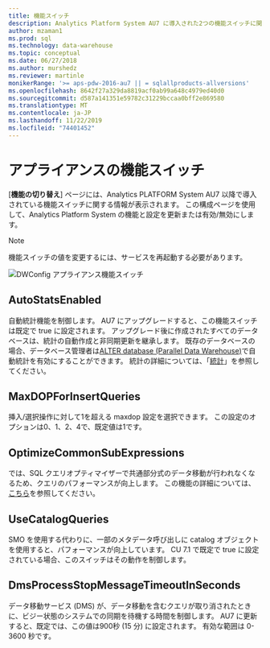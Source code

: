 ```yaml
---
title: 機能スイッチ
description: Analytics Platform System AU7 に導入された2つの機能スイッチに関する情報を表示します。
author: mzaman1
ms.prod: sql
ms.technology: data-warehouse
ms.topic: conceptual
ms.date: 06/27/2018
ms.author: murshedz
ms.reviewer: martinle
monikerRange: '>= aps-pdw-2016-au7 || = sqlallproducts-allversions'
ms.openlocfilehash: 8642f27a329da8819acf0ab99a648c4979ed40d0
ms.sourcegitcommit: d587a141351e59782c31229bccaa0bff2e869580
ms.translationtype: MT
ms.contentlocale: ja-JP
ms.lasthandoff: 11/22/2019
ms.locfileid: "74401452"
---
```

# <a name="appliance-feature-switches"></a>アプライアンスの機能スイッチ

[**機能の切り替え**] ページには、Analytics PLATFORM System AU7 以降で導入されている機能スイッチに関する情報が表示されます。 この構成ページを使用して、Analytics Platform System の機能と設定を更新または有効/無効にします。

> [!NOTE]
> 機能スイッチの値を変更するには、サービスを再起動する必要があります。

![DWConfig アプライアンス機能スイッチ](media/feature-switch/SQL_Server_PDW_DWConfig_feature_switch.png "DWConfig アプライアンス機能スイッチ")

## <a name="autostatsenabled"></a>AutoStatsEnabled

自動統計機能を制御します。 AU7 にアップグレードすると、この機能スイッチは既定で true に設定されます。 アップグレード後に作成されたすべてのデータベースは、統計の自動作成と非同期更新を継承します。 既存のデータベースの場合、データベース管理者は[ALTER database (Parallel Data Warehouse)](../t-sql/statements/alter-database-transact-sql.md?tabs=sqlpdw)で自動統計を有効にすることができます。 統計の詳細については、「[統計](../relational-databases/statistics/statistics.md)」を参照してください。

## <a name="maxdopforinsertqueries"></a>MaxDOPForInsertQueries

挿入/選択操作に対して1を超える maxdop 設定を選択できます。 この設定のオプションは0、1、2、4で、既定値は1です。

## <a name="optimizecommonsubexpressions"></a>OptimizeCommonSubExpressions

では、SQL クエリオプティマイザーで共通部分式のデータ移動が行われなくなるため、クエリのパフォーマンスが向上します。 この機能の詳細については、[こちら](common-sub-expression-elimination.md)を参照してください。

## <a name="usecatalogqueries"></a>UseCatalogQueries

SMO を使用する代わりに、一部のメタデータ呼び出しに catalog オブジェクトを使用すると、パフォーマンスが向上しています。 CU 7.1 で既定で true に設定されている場合、このスイッチはその動作を制御します。

## <a name="dmsprocessstopmessagetimeoutinseconds"></a>DmsProcessStopMessageTimeoutInSeconds

データ移動サービス (DMS) が、データ移動を含むクエリが取り消されたときに、ビジー状態のシステムでの同期を待機する時間を制御します。 AU7 に更新すると、既定では、この値は900秒 (15 分) に設定されます。 有効な範囲は 0-3600 秒です。
